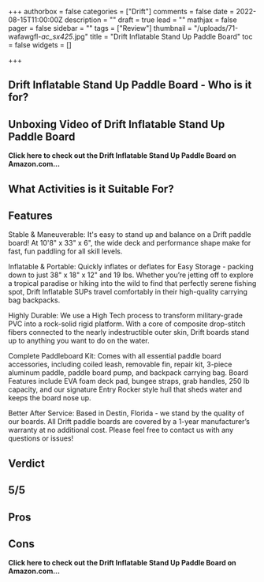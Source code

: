 +++
authorbox = false
categories = ["Drift"]
comments = false
date = 2022-08-15T11:00:00Z
description = ""
draft = true
lead = ""
mathjax = false
pager = false
sidebar = ""
tags = ["Review"]
thumbnail = "/uploads/71-wafawgfl-_ac_sx425_.jpg"
title = "Drift Inflatable Stand Up Paddle Board"
toc = false
widgets = []

+++
## Drift Inflatable Stand Up Paddle Board  - Who is it for?

## Unboxing Video of Drift Inflatable Stand Up Paddle Board

**Click here to check out the Drift Inflatable Stand Up Paddle Board  on Amazon.com...**

## What Activities is it Suitable For?

## Features

Stable & Maneuverable: It's easy to stand up and balance on a Drift paddle board! At 10'8" x 33" x 6", the wide deck and performance shape make for fast, fun paddling for all skill levels.

Inflatable & Portable: Quickly inflates or deflates for Easy Storage - packing down to just 38" x 18" x 12" and 19 lbs. Whether you’re jetting off to explore a tropical paradise or hiking into the wild to find that perfectly serene fishing spot, Drift Inflatable SUPs travel comfortably in their high-quality carrying bag backpacks.

Highly Durable: We use a High Tech process to transform military-grade PVC into a rock-solid rigid platform. With a core of composite drop-stitch fibers connected to the nearly indestructible outer skin, Drift boards stand up to anything you want to do on the water.

Complete Paddleboard Kit: Comes with all essential paddle board accessories, including coiled leash, removable fin, repair kit, 3-piece aluminum paddle, paddle board pump, and backpack carrying bag. Board Features include EVA foam deck pad, bungee straps, grab handles, 250 lb capacity, and our signature Entry Rocker style hull that sheds water and keeps the board nose up.

Better After Service: Based in Destin, Florida - we stand by the quality of our boards. All Drift paddle boards are covered by a 1-year manufacturer’s warranty at no additional cost. Please feel free to contact us with any questions or issues!

## Verdict

## 5/5

## Pros

## Cons

**Click here to check out the Drift Inflatable Stand Up Paddle Board  on Amazon.com...**